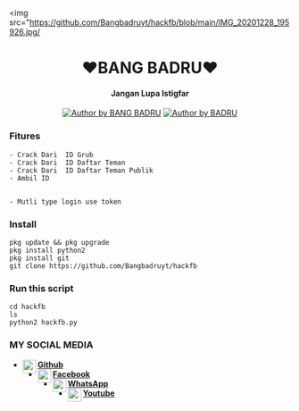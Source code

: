 <img src="https://github.com/Bangbadruyt/hackfb/blob/main/IMG_20201228_195926.jpg/
<h1 align="center">
    ❤BANG BADRU❤
</h1>
<h4 align="center">
  Jangan Lupa Istigfar
</h4>
<p align="center">
<a href="#"><img title="Author by BANG BADRU" src="https://img.shields.io/badge/Coded%20By-RumDelvino-green?"></a>
<a href="#"><img title="Author by BADRU" src="https://img.shields.io/badge/Code%20-python2.7-blue?"></a>

### Fitures
```
- Crack Dari  ID Grub  
- Crack Dari  ID Daftar Teman
- Crack Dari  ID Daftar Teman Publik
- Ambil ID


- Mutli type login use token

```
### Install
```
pkg update && pkg upgrade
pkg install python2
pkg install git
git clone https://github.com/Bangbadruyt/hackfb
```
### Run this script
```
cd hackfb
ls
python2 hackfb.py
```
### MY SOCIAL MEDIA
* [<img alt="rumxyz's Github" align="left" width="24px" src="https://cdn.jsdelivr.net/npm/simple-icons@v3/icons/github.svg" /> <b>Github</b>](https://github.com/Bangbadruyt//)<br />
* [<img alt="rumxyz's Facebook" align="left" width="24px" src="https://cdn.jsdelivr.net/npm/simple-icons@v3/icons/facebook.svg" /> <b>Facebook</b>](https://www.facebook.com/Bb.yt23)<br />
* [<img alt="rumxyz's Whatsapp" align="left" width="24px" src="https://cdn.jsdelivr.net/npm/simple-icons@v3/icons/whatsapp.svg" /> <b>WhatsApp</b>](https://wa.me/628811403654?text=Asalamualaikum+Cantik)<br />
* [<img alt="rumxyz's YouTube" align="left" width="24px" src="https://cdn.jsdelivr.net/npm/simple-icons@v3/icons/YouTube.svg" /> <b>Youtube</b>](https://www.youtube.com/channel/UCc3ktJXzCcNfEo8q5t2lVAg)<br />
